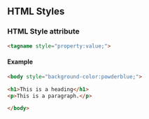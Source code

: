 ## HTML Styles



### HTML Style attribute

```html
<tagname style="property:value;">
```

#### Example

```html
<body style="background-color:powderblue;">

<h1>This is a heading</h1>
<p>This is a paragraph.</p>

</body>
```



